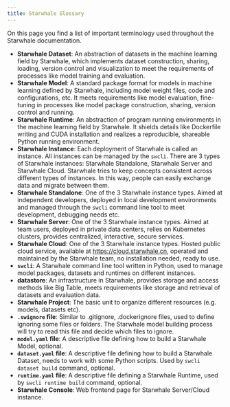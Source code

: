 ```yaml
---
title: Starwhale Glossary
---
```


On this page you find a list of important terminology used throughout the Starwhale documentation.

* **Starwhale Dataset**: An abstraction of datasets in the machine learning field by Starwhale, which implements dataset construction, sharing, loading, version control and visualization to meet the requirements of processes like model training and evaluation.
* **Starwhale Model**: A standard package format for models in machine learning defined by Starwhale, including model weight files, code and configurations, etc. It meets requirements like model evaluation, fine-tuning in processes like model package construction, sharing, version control and running.
* **Starwhale Runtime**:  An abstraction of program running environments in the machine learning field by Starwhale. It shields details like Dockerfile writing and CUDA installation and realizes a reproducible, shareable Python running environment.
* **Starwhale Instance**: Each deployment of Starwhale is called an instance. All instances can be managed by the `swcli`. There are 3 types of Starwhale instances: Starwhale Standalone, Starwhale Server and Starwhale Cloud. Starwhale tries to keep concepts consistent across different types of instances. In this way, people can easily exchange data and migrate between them.
* **Starwhale Standalone**: One of the 3 Starwhale instance types. Aimed at independent developers, deployed in local development environments and managed through the `swcli` command line tool to meet development, debugging needs etc.
* **Starwhale Server**: One of the 3 Starwhale instance types. Aimed at team users, deployed in private data centers, relies on Kubernetes clusters, provides centralized, interactive, secure services.
* **Starwhale Cloud**: One of the 3 Starwhale instance types. Hosted public cloud service, available at <https://cloud.starwhale.cn>, operated and maintained by the Starwhale team, no installation needed, ready to use.
* **`swcli`**: A Starwhale command line tool written in Python, used to manage model packages, datasets and runtimes on different instances.
* **datastore**: An infrastructure in Starwhale, provides storage and access methods like Big Table, meets requirements like storage and retrieval of datasets and evaluation data.
* **Starwhale Project**: The basic unit to organize different resources (e.g. models, datasets etc).
* **`.swignore` file**: Similar to .gitignore, .dockerignore files, used to define ignoring some files or folders. The Starwhale model building process will try to read this file and decide which files to ignore.
* **`model.yaml` file**: A descriptive file defining how to build a Starwhale Model, optional.
* **`dataset.yaml` file**: A descriptive file defining how to build a Starwhale Dataset, needs to work with some Python scripts. Used by `swcli dataset build` command, optional.
* **`runtime.yaml` file**: A descriptive file defining a Starwhale Runtime, used by `swcli runtime build` command, optional.
* **Starwhale Console**: Web frontend page for Starwhale Server/Cloud instance.

